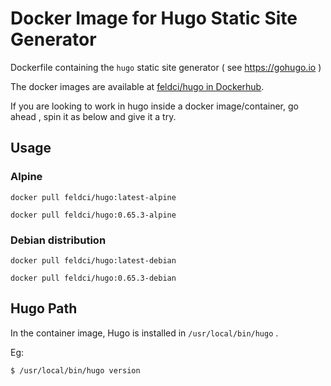 # Docker Image for Hugo Static Site Generator

Dockerfile containing the `hugo` static site generator ( see https://gohugo.io )

The docker images are available at [feldci/hugo in Dockerhub](https://hub.docker.com/r/feldci/hugo).

If you are looking to work in hugo inside a docker image/container, go ahead , spin it as below and give it a try.


## Usage

### Alpine

```
docker pull feldci/hugo:latest-alpine
```

```
docker pull feldci/hugo:0.65.3-alpine
```

### Debian distribution

```
docker pull feldci/hugo:latest-debian
```

```
docker pull feldci/hugo:0.65.3-debian
```

## Hugo Path

In the container image, Hugo is installed in `/usr/local/bin/hugo` .

Eg:

```
$ /usr/local/bin/hugo version
```
